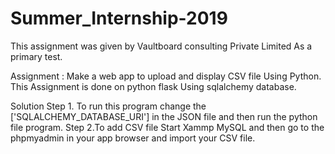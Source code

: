 # Summer_Internship-2019
This assignment was given by Vaultboard consulting Private Limited As a primary test.


Assignment :
Make a web app to upload and display CSV file Using Python.
This Assignment is done on python flask Using sqlalchemy database.

Solution
Step 1. To run this program change the ['SQLALCHEMY_DATABASE_URI'] in the JSON file and then run the python file program.
Step 2.To add CSV file Start Xammp MySQL and then go to the phpmyadmin in your app browser and import your CSV file.

